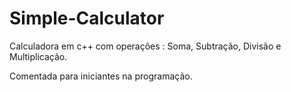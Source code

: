 # Simple-Calculator
Calculadora em c++ com operações : Soma, Subtração, Divisão e Multiplicação.

Comentada para iniciantes na programação.
